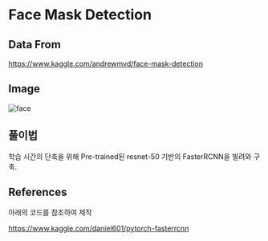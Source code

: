# Face Mask Detection

## Data From
https://www.kaggle.com/andrewmvd/face-mask-detection

## Image
![face](https://user-images.githubusercontent.com/51351974/111939133-cb354100-8b0e-11eb-86b9-5a28c59202db.JPG)


## 풀이법
학습 시간의 단축을 위해 Pre-trained된 resnet-50 기반의 FasterRCNN을 빌려와 구축.

## References
아래의 코드를 참조하여 제작

https://www.kaggle.com/daniel601/pytorch-fasterrcnn